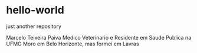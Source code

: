 # hello-world
just another repository

Marcelo Teixeira Paiva
Medico Veterinario e Residente em Saude Publica na UFMG
Moro em Belo Horizonte, mas formei em Lavras
